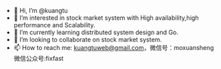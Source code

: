 - 👋 Hi, I’m @kuangtu
- 👀 I’m interested in stock market system with High availability,high performance and Scalability.
- 🌱 I’m currently learning distributed system design and Go.
- 💞️ I’m looking to collaborate on  stock market system.
- 📫 How to reach me: kuangtuweb@gmail.com，微信号：moxuansheng 微信公众号:fixfast

<!---
kuangtu/kuangtu is a ✨ special ✨ repository because its `README.md` (this file) appears on your GitHub profile.
You can click the Preview link to take a look at your changes.
--->
